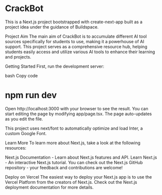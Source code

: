 # CrackBot
This is a Next.js project bootstrapped with create-next-app built as a project idea under the guidance of Buildspace.

Project Aim
The main aim of CrackBot is to accumulate different AI tool sources specifically for students to use, making it a powerhouse of AI support. This project serves as a comprehensive resource hub, helping students easily access and utilize various AI tools to enhance their learning and projects.

Getting Started
First, run the development server:

bash
Copy code

# npm run dev

Open http://localhost:3000 with your browser to see the result. You can start editing the page by modifying app/page.tsx. The page auto-updates as you edit the file.

This project uses next/font to automatically optimize and load Inter, a custom Google Font.

Learn More
To learn more about Next.js, take a look at the following resources:

Next.js Documentation - Learn about Next.js features and API.
Learn Next.js - An interactive Next.js tutorial.
You can check out the Next.js GitHub repository - your feedback and contributions are welcome!

Deploy on Vercel
The easiest way to deploy your Next.js app is to use the Vercel Platform from the creators of Next.js. Check out the Next.js deployment documentation for more details.

